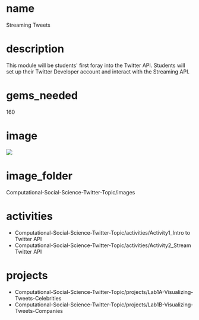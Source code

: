 # name

Streaming Tweets

# description

This module will be students' first foray into the Twitter API. Students will set up their Twitter Developer account and interact with the Streaming API.  

# gems_needed

160

# image

<img src="../images/river-inside-forest-near-brown-leaf-trees-696941.jpg"/>

# image_folder

Computational-Social-Science-Twitter-Topic/images

# activities
* Computational-Social-Science-Twitter-Topic/activities/Activity1_Intro to Twitter API
* Computational-Social-Science-Twitter-Topic/activities/Activity2_Stream Twitter API

# projects

* Computational-Social-Science-Twitter-Topic/projects/Lab1A-Visualizing-Tweets-Celebrities
* Computational-Social-Science-Twitter-Topic/projects/Lab1B-Visualizing-Tweets-Companies